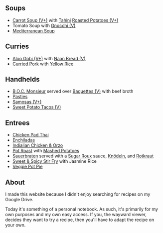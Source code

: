 
## Soups

* [Carrot Soup (V+)](recipes/main-dishes.md#carrot-soup) with [Tahini](recipes/sauces.md#tahini-paste) [Roasted Potatoes (V+)](recipes/sides.md#roasted-potatoes)
* Tomato Soup with [Gnocchi (V)](recipes/sides.md#gnocchi)
* [Mediterranean Soup](recipes/main-dishes.md#mediterranean-soup)


## Curries

* [Aloo Gobi (V+)](recipes/main-dishes.md#aloo-gobi) with [Naan Bread (V)](recipes/food-lab.md#naan-bread)
* [Curried Pork](recipes/main-dishes.md#curried-pork) with [Yellow Rice](recipes/sides.md#yellow-rice)


## Handhelds

* [B.O.C. Monsieur](recipes/main-dishes.md#boc-monsieur) served over [Baguettes (V)](recipes/breads.md#baguettes) with beef broth
* [Pasties](recipes/food-lab.md#yooper-beef-wellington)
* [Samosas (V+)](recipes/shareables.md#samosas)
* [Sweet Potato Tacos (V)](recipes/main-dishes.md#sweet-potato-tacos)


## Entrees

* [Chicken Pad Thai](recipes/food-lab.md#chicken-pad-thai)
* [Enchiladas](recipes/main-dishes.md#enchiladas)
* [Indialian Chicken & Orzo](recipes/main-dishes.md#indialian-chicken-orzo)
* [Pot Roast](recipes/food-lab.md#pot-roast) with [Mashed Potatoes](recipes/sides.md#mashed-potatoes)
* [Sauerbraten](recipes/main-dishes.md#sauerbraten) served with a [Sugar Roux](recipes/sauces.md#sugar-roux) sauce, [Knödeln](recipes/sides.md#potato-dumplings), and [Rotkraut](recipes/sides.md#rotkraut)
* [Sweet & Spicy Stir Fry](recipes/main-dishes.md#stir-fry) with Jasmine Rice
* [Veggie Pot Pie](recipes/food-lab.md#veggie-pot-pie)

## About

I made this website because I didn't enjoy searching for recipes on my Google Drive.

Today it's something of a personal notebook. As such, it's primarily for my own purposes and my own easy access. If you, the wayward viewer, decides they want to try a recipe, then you'll have to adapt the recipe on your own.
